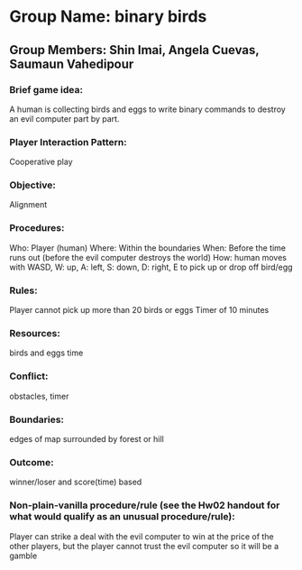 # Group Name: binary birds

## Group Members: Shin Imai, Angela Cuevas, Saumaun Vahedipour

### Brief game idea: 
A human is collecting birds and eggs to write binary commands to destroy an evil computer part by part.

### Player Interaction Pattern: 
Cooperative play

### Objective: 
Alignment

### Procedures: 
Who: Player (human)
Where: Within the boundaries
When: Before the time runs out (before the evil computer destroys the world)
How: human moves with WASD, W: up, A: left, S: down, D: right, E to pick up or drop off bird/egg

### Rules:
Player cannot pick up more than 20 birds or eggs
Timer of 10 minutes

### Resources:
birds and eggs
time

### Conflict:
obstacles, timer

### Boundaries:
edges of map surrounded by forest or hill

### Outcome:
winner/loser and score(time) based

### Non-plain-vanilla procedure/rule (see the Hw02 handout for what would qualify as an unusual procedure/rule):
Player can strike a deal with the evil computer to win at the price of the other players,  but the player cannot trust the evil computer so it will be a gamble 